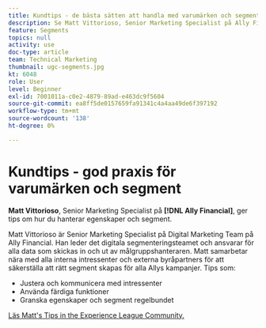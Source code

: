```yaml
---
title: Kundtips - de bästa sätten att handla med varumärken och segment
description: Se Matt Vittorioso, Senior Marketing Specialist på Ally Financial, ge tips om hur man hanterar egenskaper och segment.
feature: Segments
topics: null
activity: use
doc-type: article
team: Technical Marketing
thumbnail: ugc-segments.jpg
kt: 6048
role: User
level: Beginner
exl-id: 7001011a-c0e2-4879-89ad-e463dc9f5604
source-git-commit: ea8ff5de0157659fa91341c4a4aa49de6f397192
workflow-type: tm+mt
source-wordcount: '138'
ht-degree: 0%

---
```


# Kundtips - god praxis för varumärken och segment

**Matt Vittorioso**, Senior Marketing Specialist på **[!DNL Ally Financial]**, ger tips om hur du hanterar egenskaper och segment.

Matt Vittorioso är Senior Marketing Specialist på Digital Marketing Team på Ally Financial. Han leder det digitala segmenteringsteamet och ansvarar för alla data som skickas in och ut av målgruppshanteraren. Matt samarbetar nära med alla interna intressenter och externa byråpartners för att säkerställa att rätt segment skapas för alla Allys kampanjer. Tips som:

* Justera och kommunicera med intressenter
* Använda färdiga funktioner
* Granska egenskaper och segment regelbundet

[Läs Matt&#39;s Tips in the Experience League Community.](https://experienceleaguecommunities.adobe.com/t5/adobe-audience-manager-blogs/traits-and-segments-best-practices/ba-p/367729)
